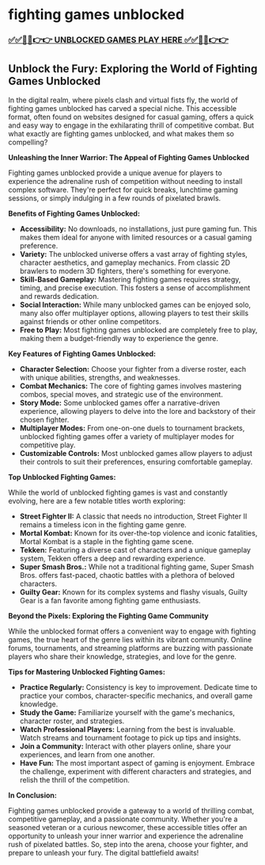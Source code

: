 # fighting games unblocked

### [✅✅🔴🔴👉👉 UNBLOCKED GAMES PLAY HERE ✅✅🔴🔴👉👉](https://topstoryindia.com)

## Unblock the Fury: Exploring the World of Fighting Games Unblocked

In the digital realm, where pixels clash and virtual fists fly, the world of fighting games unblocked has carved a special niche. This accessible format, often found on websites designed for casual gaming, offers a quick and easy way to engage in the exhilarating thrill of competitive combat. But what exactly are fighting games unblocked, and what makes them so compelling?

**Unleashing the Inner Warrior: The Appeal of Fighting Games Unblocked**

Fighting games unblocked provide a unique avenue for players to experience the adrenaline rush of competition without needing to install complex software. They're perfect for quick breaks, lunchtime gaming sessions, or simply indulging in a few rounds of pixelated brawls. 

**Benefits of Fighting Games Unblocked:**

* **Accessibility:** No downloads, no installations, just pure gaming fun. This makes them ideal for anyone with limited resources or a casual gaming preference.
* **Variety:** The unblocked universe offers a vast array of fighting styles, character aesthetics, and gameplay mechanics. From classic 2D brawlers to modern 3D fighters, there's something for everyone.
* **Skill-Based Gameplay:** Mastering fighting games requires strategy, timing, and precise execution. This fosters a sense of accomplishment and rewards dedication.
* **Social Interaction:** While many unblocked games can be enjoyed solo, many also offer multiplayer options, allowing players to test their skills against friends or other online competitors.
* **Free to Play:** Most fighting games unblocked are completely free to play, making them a budget-friendly way to experience the genre.

**Key Features of Fighting Games Unblocked:**

* **Character Selection:** Choose your fighter from a diverse roster, each with unique abilities, strengths, and weaknesses.
* **Combat Mechanics:** The core of fighting games involves mastering combos, special moves, and strategic use of the environment.
* **Story Mode:** Some unblocked games offer a narrative-driven experience, allowing players to delve into the lore and backstory of their chosen fighter.
* **Multiplayer Modes:** From one-on-one duels to tournament brackets, unblocked fighting games offer a variety of multiplayer modes for competitive play.
* **Customizable Controls:** Most unblocked games allow players to adjust their controls to suit their preferences, ensuring comfortable gameplay.

**Top Unblocked Fighting Games:**

While the world of unblocked fighting games is vast and constantly evolving, here are a few notable titles worth exploring:

* **Street Fighter II:** A classic that needs no introduction, Street Fighter II remains a timeless icon in the fighting game genre.
* **Mortal Kombat:** Known for its over-the-top violence and iconic fatalities, Mortal Kombat is a staple in the fighting game scene.
* **Tekken:** Featuring a diverse cast of characters and a unique gameplay system, Tekken offers a deep and rewarding experience.
* **Super Smash Bros.:** While not a traditional fighting game, Super Smash Bros. offers fast-paced, chaotic battles with a plethora of beloved characters.
* **Guilty Gear:** Known for its complex systems and flashy visuals, Guilty Gear is a fan favorite among fighting game enthusiasts.

**Beyond the Pixels: Exploring the Fighting Game Community**

While the unblocked format offers a convenient way to engage with fighting games, the true heart of the genre lies within its vibrant community. Online forums, tournaments, and streaming platforms are buzzing with passionate players who share their knowledge, strategies, and love for the genre.

**Tips for Mastering Unblocked Fighting Games:**

* **Practice Regularly:** Consistency is key to improvement. Dedicate time to practice your combos, character-specific mechanics, and overall game knowledge.
* **Study the Game:** Familiarize yourself with the game's mechanics, character roster, and strategies.
* **Watch Professional Players:** Learning from the best is invaluable. Watch streams and tournament footage to pick up tips and insights.
* **Join a Community:** Interact with other players online, share your experiences, and learn from one another.
* **Have Fun:** The most important aspect of gaming is enjoyment. Embrace the challenge, experiment with different characters and strategies, and relish the thrill of the competition.

**In Conclusion:**

Fighting games unblocked provide a gateway to a world of thrilling combat, competitive gameplay, and a passionate community. Whether you're a seasoned veteran or a curious newcomer, these accessible titles offer an opportunity to unleash your inner warrior and experience the adrenaline rush of pixelated battles. So, step into the arena, choose your fighter, and prepare to unleash your fury. The digital battlefield awaits! 
